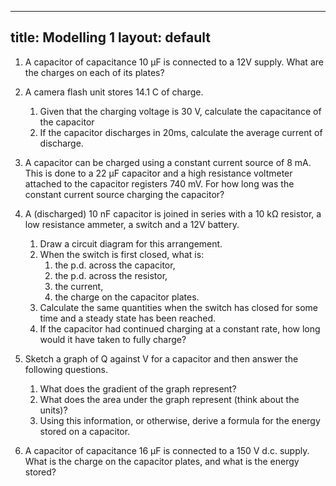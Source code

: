 
---
title: Modelling 1
layout: default
---
1. A capacitor of capacitance 10 &micro;F is connected to a 12V supply.  What are the charges on each of its plates?

1. A camera flash unit stores 14.1 C of charge.
	1. Given that the charging voltage is 30 V, calculate the capacitance of the capacitor
	1. If the capacitor discharges in 20ms, calculate the average current of discharge.

1. A capacitor can be charged using a constant current source of 8 mA.  This is done to a 22 &micro;F capacitor and a high resistance voltmeter attached to the capacitor registers 740 mV.  For how long was the constant current source charging the capacitor?

1. A (discharged) 10 nF capacitor is joined in series with a 10 k&Omega; resistor, a low resistance ammeter, a switch and a 12V battery.
	1. Draw a circuit diagram for this arrangement.
	1. When the switch is first closed, what is:
		1. the p.d. across the capacitor,
		1. the p.d. across the resistor,
		1. the current,
		1. the charge on the capacitor plates.
	1. Calculate the same quantities when the switch has closed for some time and a steady state has been reached.
	1. If the capacitor had continued charging at a constant rate, how long would it have taken to fully charge?

1. Sketch a graph of Q against V for a capacitor and then answer the following questions.
	1. What does the gradient of the graph represent?
	1. What does the area under the graph represent (think about the units)?
	1. Using this information, or otherwise, derive a formula for the energy stored on a capacitor.

1. A capacitor of capacitance 16 &micro;F is connected to a 150 V d.c. supply.  What is the charge on the capacitor plates, and what is the energy stored?
